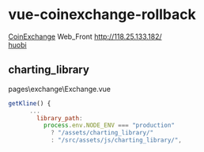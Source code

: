# vue-coinexchange-rollback

[CoinExchange](https://gitee.com/cexchange/CoinExchange) Web_Front
http://118.25.133.182/  
[huobi](https://www.huobi.com/zh-cn/exchange/)

## charting_library

pages\exchange\Exchange.vue

```js
getKline() {
      ...
        library_path:
          process.env.NODE_ENV === "production"
            ? "/assets/charting_library/"
            : "/src/assets/js/charting_library/",
```
